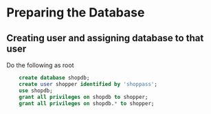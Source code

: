 # Preparing the Database

## Creating user and assigning database to that user

Do the following as root

```sql
	create database shopdb;
	create user shopper identified by 'shoppass';
	use shopdb;
	grant all privileges on shopdb to shopper;
	grant all privileges on shopdb.* to shopper; 
```
